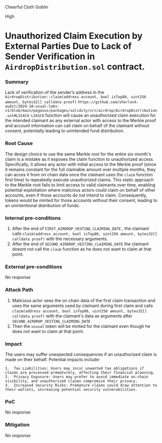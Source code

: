 Cheerful Cloth Goblin

High

# Unauthorized Claim Execution by External Parties Due to Lack of Sender Verification in `AirdropDistribution.sol` contract.

### Summary

Lack of verification of the sender’s address in the `AirdropDistribution::claim(address account, bool isTop80, uint256 amount, bytes32[] calldata proof)`  `https://github.com/sherlock-audit/2024-10-usual-labs-v1/blob/main/pegasus/packages/solidity/src/airdrop/AirdropDistribution.sol#L314C4-L341C6` function will cause an unauthorized claim execution for the intended claimant as any external actor with access to the Merkle proof and account information can call claim on behalf of the claimant without consent, potentially leading to unintended fund distribution.
  ###
### Root Cause

The design choice to use the same Merkle root for the entire six-month's claim is a mistake as it exposes the claim function to unauthorized access. Specifically, it allows any actor with initial access to the Merkle proof (since it remains constant for the full claimable amount over multiple months, they can acces it from on chain data once the claimant uses the `claim` function first time) to repeatedly execute unauthorized claims. This static approach to the Merkle root fails to limit access to valid claimants over time, enabling potential exploitation where malicious actors could claim on behalf of other accounts, even if those accounts do not intend to claim. Consequently, tokens would be minted for those accounts without their consent, leading to an unintentional distribution of funds.

### Internal pre-conditions

1. After the end of `FIRST_AIRDROP_VESTING_CLAIMING_DATE` , the claimant calls `claim(address account, bool isTop80, uint256 amount, bytes32[] calldata proof)` with the necessary arguments.
2. After the end of `SECOND_AIRDROP_VESTING_CLAIMING_DATE` the claimant doesnt not call the `claim` function as he does not want to claim at that point.

### External pre-conditions

_No response_

### Attack Path

1. Malicious actor sees the on chain data of the first claim transaction and uses the same arguments used by claimant during first claim and calls `claim(address account, bool isTop80, uint256 amount, bytes32[] calldata proof)` with the claimant's data as arguments after `SECOND_AIRDROP_VESTING_CLAIMING_DATE`
2. Then the `ususal` token will be minted for the claimant even though he does not want to claim at that point.

### Impact

The users may suffer unexpected consequences if an unauthorized claim is made on their behalf. Potential impacts include:

	1.	Tax Liabilities: Users may incur unwanted tax obligations if claims are processed prematurely, affecting their financial planning.
	2.	Privacy Exposure: Users may prefer to avoid immediate on-chain visibility, and unauthorized claims compromise their privacy.
	3.	Increased Security Risks: Premature claims could draw attention to their wallets, increasing potential security vulnerabilities.

### PoC

_No response_

### Mitigation

_No response_